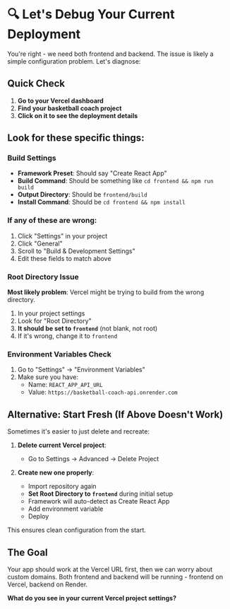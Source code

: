 # 🔍 Let's Debug Your Current Deployment

You're right - we need both frontend and backend. The issue is likely a simple configuration problem. Let's diagnose:

## Quick Check

1. **Go to your Vercel dashboard**
2. **Find your basketball coach project**
3. **Click on it to see the deployment details**

## Look for these specific things:

### Build Settings
- **Framework Preset**: Should say "Create React App"
- **Build Command**: Should be something like `cd frontend && npm run build`
- **Output Directory**: Should be `frontend/build`
- **Install Command**: Should be `cd frontend && npm install`

### If any of these are wrong:
1. Click "Settings" in your project
2. Click "General" 
3. Scroll to "Build & Development Settings"
4. Edit these fields to match above

### Root Directory Issue
**Most likely problem**: Vercel might be trying to build from the wrong directory.

1. In your project settings
2. Look for "Root Directory" 
3. **It should be set to `frontend`** (not blank, not root)
4. If it's wrong, change it to `frontend`

### Environment Variables Check
1. Go to "Settings" → "Environment Variables"
2. Make sure you have:
   - Name: `REACT_APP_API_URL`
   - Value: `https://basketball-coach-api.onrender.com`

## Alternative: Start Fresh (If Above Doesn't Work)

Sometimes it's easier to just delete and recreate:

1. **Delete current Vercel project**:
   - Go to Settings → Advanced → Delete Project

2. **Create new one properly**:
   - Import repository again
   - **Set Root Directory to `frontend`** during initial setup
   - Framework will auto-detect as Create React App
   - Add environment variable
   - Deploy

This ensures clean configuration from the start.

## The Goal

Your app should work at the Vercel URL first, then we can worry about custom domains. Both frontend and backend will be running - frontend on Vercel, backend on Render.

**What do you see in your current Vercel project settings?**
